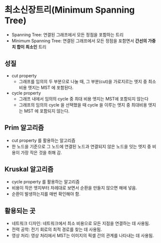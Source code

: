 # 최소신장트리(Minimum Spanning Tree)
- Spanning Tree: 연결된 그래프에서 모든 정점을 포함하는 트리
- Minimum Spanning Tree: 연결된 그래프에서 모든 정점을 포함면서 **간선의 가중치 합이 최소인** 트리

## 성질
- cut property
  - 그래프를 임의의 두 부분으로 나눌 때, 그 부분(cut)을 가로지르는 엣지 중 최소비용 엣지는 MST 에 포함된다.
- cycle property
  - 그래프 내에서 임의의 cycle 중 최대 비용 엣지는 MST에 포함되지 않는다
  - 그래프의 임의의 cycle 을 선택했을 때 cycle 을 이루는 엣지 중 최대비용 엣지는 MST 에 포함되지 않는다.

## Prim 알고리즘
- cut property 를 활용하는 알고리즘
- 한 노드을 기준으로 그 노드에 연결된 노드과 연결되지 않은 노드을 잇는 엣지 중 비용이 가장 작은 것을 취해 감.

## Kruskal 알고리즘
- cycle property 를 활용하는 알고리즘
- 비용이 작은 엣지부터 차례대로 보면서 순환을 만들지 않으면 해에 넣음.
- 순환이 발생하는지를 매번 확인해야 함.

## 활용되는 곳
- 네트워크 디자인: 네트워크에서 최소 비용으로 모든 지점을 연결하는 데 사용됨.
- 전력 공학: 전기 회로의 최적 경로를 찾는 데 사용됨.
- 영상 처리: 영상 처리에서 MST는 이미지의 픽셀 간의 관계를 나타내는 데 사용됨.
